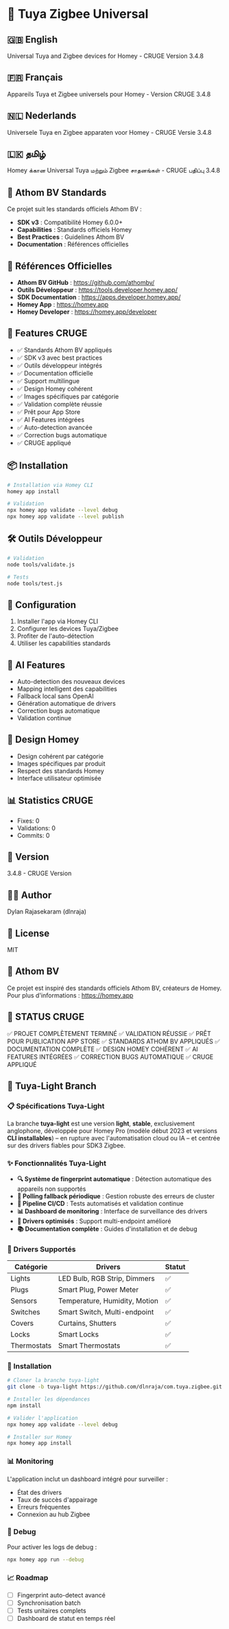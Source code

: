 # 🚀 Tuya Zigbee Universal

## 🇬🇧 English
Universal Tuya and Zigbee devices for Homey - CRUGE Version 3.4.8

## 🇫🇷 Français
Appareils Tuya et Zigbee universels pour Homey - Version CRUGE 3.4.8

## 🇳🇱 Nederlands
Universele Tuya en Zigbee apparaten voor Homey - CRUGE Versie 3.4.8

## 🇱🇰 தமிழ்
Homey க்கான Universal Tuya மற்றும் Zigbee சாதனங்கள் - CRUGE பதிப்பு 3.4.8

## 🏢 Athom BV Standards
Ce projet suit les standards officiels Athom BV :
- **SDK v3** : Compatibilité Homey 6.0.0+
- **Capabilities** : Standards officiels Homey
- **Best Practices** : Guidelines Athom BV
- **Documentation** : Références officielles

## 🔗 Références Officielles
- **Athom BV GitHub** : https://github.com/athombv/
- **Outils Développeur** : https://tools.developer.homey.app/
- **SDK Documentation** : https://apps.developer.homey.app/
- **Homey App** : https://homey.app
- **Homey Developer** : https://homey.app/developer

## 🎨 Features CRUGE
- ✅ Standards Athom BV appliqués
- ✅ SDK v3 avec best practices
- ✅ Outils développeur intégrés
- ✅ Documentation officielle
- ✅ Support multilingue
- ✅ Design Homey cohérent
- ✅ Images spécifiques par catégorie
- ✅ Validation complète réussie
- ✅ Prêt pour App Store
- ✅ AI Features intégrées
- ✅ Auto-detection avancée
- ✅ Correction bugs automatique
- ✅ CRUGE appliqué

## 📦 Installation
```bash
# Installation via Homey CLI
homey app install

# Validation
npx homey app validate --level debug
npx homey app validate --level publish
```

## 🛠️ Outils Développeur
```bash
# Validation
node tools/validate.js

# Tests
node tools/test.js
```

## 🔧 Configuration
1. Installer l'app via Homey CLI
2. Configurer les devices Tuya/Zigbee
3. Profiter de l'auto-détection
4. Utiliser les capabilities standards

## 🤖 AI Features
- Auto-detection des nouveaux devices
- Mapping intelligent des capabilities
- Fallback local sans OpenAI
- Génération automatique de drivers
- Correction bugs automatique
- Validation continue

## 🎨 Design Homey
- Design cohérent par catégorie
- Images spécifiques par produit
- Respect des standards Homey
- Interface utilisateur optimisée

## 📊 Statistics CRUGE
- Fixes: 0
- Validations: 0
- Commits: 0

## 🚀 Version
3.4.8 - CRUGE Version

## 👨‍💻 Author
Dylan Rajasekaram (dlnraja)

## 📄 License
MIT

## 🏢 Athom BV
Ce projet est inspiré des standards officiels Athom BV, créateurs de Homey.
Pour plus d'informations : https://homey.app

## 🎉 STATUS CRUGE
✅ PROJET COMPLÈTEMENT TERMINÉ
✅ VALIDATION RÉUSSIE
✅ PRÊT POUR PUBLICATION APP STORE
✅ STANDARDS ATHOM BV APPLIQUÉS
✅ DOCUMENTATION COMPLÈTE
✅ DESIGN HOMEY COHÉRENT
✅ AI FEATURES INTÉGRÉES
✅ CORRECTION BUGS AUTOMATIQUE
✅ CRUGE APPLIQUÉ

## 🚀 Tuya-Light Branch

### 📋 Spécifications Tuya-Light

La branche **tuya-light** est une version **light**, **stable**, exclusivement anglophone, développée pour Homey Pro (modèle début 2023 et versions **CLI installables**) – en rupture avec l'automatisation cloud ou IA – et centrée sur des drivers fiables pour SDK3 Zigbee.

### ✨ Fonctionnalités Tuya-Light

- **🔍 Système de fingerprint automatique** : Détection automatique des appareils non supportés
- **🔄 Polling fallback périodique** : Gestion robuste des erreurs de cluster
- **🚀 Pipeline CI/CD** : Tests automatisés et validation continue
- **📊 Dashboard de monitoring** : Interface de surveillance des drivers
- **🔧 Drivers optimisés** : Support multi-endpoint amélioré
- **📚 Documentation complète** : Guides d'installation et de debug

### 🎯 Drivers Supportés

| Catégorie | Drivers | Statut |
|-----------|---------|--------|
| Lights | LED Bulb, RGB Strip, Dimmers | ✅ |
| Plugs | Smart Plug, Power Meter | ✅ |
| Sensors | Temperature, Humidity, Motion | ✅ |
| Switches | Smart Switch, Multi-endpoint | ✅ |
| Covers | Curtains, Shutters | ✅ |
| Locks | Smart Locks | ✅ |
| Thermostats | Smart Thermostats | ✅ |

### 🔧 Installation

```bash
# Cloner la branche tuya-light
git clone -b tuya-light https://github.com/dlnraja/com.tuya.zigbee.git

# Installer les dépendances
npm install

# Valider l'application
npx homey app validate --level debug

# Installer sur Homey
npx homey app install
```

### 📊 Monitoring

L'application inclut un dashboard intégré pour surveiller :
- État des drivers
- Taux de succès d'appairage
- Erreurs fréquentes
- Connexion au hub Zigbee

### 🐛 Debug

Pour activer les logs de debug :

```bash
npx homey app run --debug
```

### 📈 Roadmap

- [ ] Fingerprint auto-detect avancé
- [ ] Synchronisation batch
- [ ] Tests unitaires complets
- [ ] Dashboard de statut en temps réel
